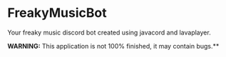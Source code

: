 # FreakyMusicBot
Your freaky music discord bot created using javacord and lavaplayer.

**WARNING:** This application is not 100% finished, it may contain bugs.**
